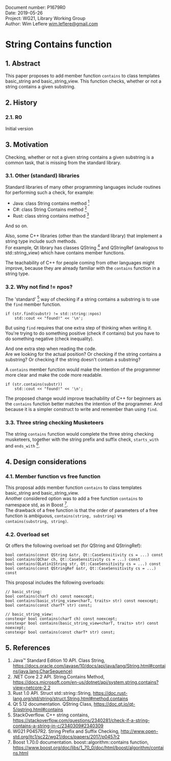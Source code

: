 Document number: P1679R0  
Date: 2019-05-26  
Project: WG21, Library Working Group  
Author: Wim Leflere <wim.leflere@gmail.com>

# String Contains function

## 1. Abstract
This paper proposes to add member function `contains` to class templates basic_string and basic_string_view.
This function checks, whether or not a string contains a given substring.

## 2. History
### 2.1. R0
Initial version

## 3. Motivation
Checking, whether or not a given string contains a given substring is a common task, that is missing from the standard library.

### 3.1. Other (standard) libraries
Standard libraries of many other programming languages include routines for performing such a check, for example:
* Java: class String contains method [<sup>1</sup>](#java_string)
* C#: class String Contains method [<sup>2</sup>](#csharp_string)
* Rust: class string contains method [<sup>3</sup>](#rust_string)

And so on.

Also, some C++ libraries (other than the standard library) that implement a string type include such methods.  
For example, Qt library has classes QString [<sup>4</sup>](#qstring) and QStringRef (analogous to std::string_view) which have contains member functions.

The teachability of C++ for people coming from other languages might improve, because they are already familiar with the `contains` function in a string type.

### 3.2. Why not find != npos?
The 'standard' [<sup>5</sup>](#contains_so) way of checking if a string contains a substring is to use the `find` member function.
```
if (str.find(substr) != std::string::npos)
	std::cout << "found!" << '\n';
```
But using `find` requires that one extra step of thinking when writing it.  
You're trying to do something positive (check if contains) but you have to do something negative (check inequality).

And one extra step when reading the code.  
Are we looking for the actual position? Or checking if the string contains a substring? Or checking if the string doesn't contain a substring?

A `contains` member function would make the intention of the programmer more clear and make the code more readable.
```
if (str.contains(substr))
	std::cout << "found!" << '\n';
```
The proposed change would improve teachability of C++ for beginners as the `contains` function better matches the intention of the programmer.
And because it is a simpler construct to write and remember than using `find`.

### 3.3. Three string checking Musketeers
The string `contains` function would complete the three string checking musketeers, together with the string prefix and suffix check, `starts_with` and `ends_with` [<sup>6</sup>](#string_checks).

## 4. Design considerations

### 4.1. Member function vs free function
This proposal adds member function `contains` to class templates basic_string and basic_string_view.  
Another considered option was to add a free function `contains` to namespace std, as in Boost [<sup>7</sup>](#boost_contains).   
The drawback of a free function is that the order of parameters of a free function is ambiguous, `contains(string, substring)` vs `contains(substring, string)`.

### 4.2. Overload set
Qt offers the following overload set (for QString and QStringRef):
```
bool contains(const QString &str, Qt::CaseSensitivity cs = ...) const
bool contains(QChar ch, Qt::CaseSensitivity cs = ...) const
bool contains(QLatin1String str, Qt::CaseSensitivity cs = ...) const
bool contains(const QStringRef &str, Qt::CaseSensitivity cs = ...) const
```
This proposal includes the following overloads:
```
// basic_string:
bool contains(charT ch) const noexcept;
bool contains(basic_string_view<charT, traits> str) const noexcept;
bool contains(const charT* str) const;

// basic_string_view:
constexpr bool contains(charT ch) const noexcept;
constexpr bool contains(basic_string_view<charT, traits> str) const noexcept;
constexpr bool contains(const charT* str) const;
```

## 5. References
1. <a name="java_string"></a>
Java™ Standard Edition 10 API. Class String, https://docs.oracle.com/javase/10/docs/api/java/lang/String.html#contains(java.lang.CharSequence)
2. <a name="csharp_string"></a>
.NET Core 2.2 API. String.Contains Method, https://docs.microsoft.com/en-us/dotnet/api/system.string.contains?view=netcore-2.2
3. <a name="rust_string"></a>
Rust 1.0 API. Struct std::string::String, https://doc.rust-lang.org/std/string/struct.String.html#method.contains
4. <a name="qstring"></a>
Qt 5.12 documentation. QString Class, https://doc.qt.io/qt-5/qstring.html#contains
5. <a name="contains_so"></a>
StackOverflow. C++ string contains, https://stackoverflow.com/questions/2340281/check-if-a-string-contains-a-string-in-c/2340309#2340309
6. <a name="string_checks"></a>
WG21 P0457R2. String Prefix and Suffix Checking, http://www.open-std.org/jtc1/sc22/wg21/docs/papers/2017/p0457r2
7. <a name="boost_contains"></a>
Boost 1.70.0 documentation. boost\::algorithm\::contains function, https://www.boost.org/doc/libs/1_70_0/doc/html/boost/algorithm/contains.html
